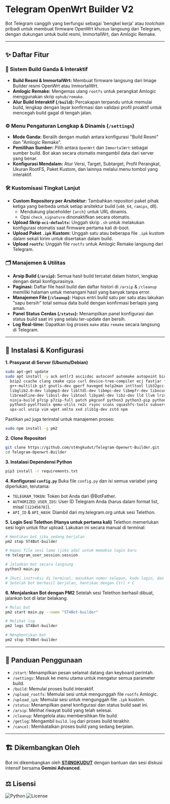 # Telegram OpenWrt Builder V2

Bot Telegram canggih yang berfungsi sebagai 'bengkel kerja' atau *toolchain* pribadi untuk membuat firmware OpenWrt khusus langsung dari Telegram, dengan dukungan untuk build resmi, ImmortalWrt, dan Amlogic Remake.


---

## ✨ Daftar Fitur

### 🤖 Sistem Build Ganda & Interaktif
- **Build Resmi & ImmortalWrt:** Membuat firmware langsung dari Image Builder resmi OpenWrt atau ImmortalWrt.
- **Amlogic Remake:** Mengemas ulang `rootfs` untuk perangkat Amlogic menggunakan skrip `ophub/remake`.
- **Alur Build Interaktif (`/build`):** Percakapan terpandu untuk memulai build, lengkap dengan layar konfirmasi dan validasi profil proaktif untuk mencegah build gagal di tengah jalan.

### ⚙️ Menu Pengaturan Lengkap & Dinamis (`/settings`)
- **Mode Ganda:** Beralih dengan mudah antara konfigurasi "Build Resmi" dan "Amlogic Remake".
- **Pemilihan Sumber:** Pilih antara `OpenWrt` dan `ImmortalWrt` sebagai sumber build. Bot akan secara otomatis mengambil data dari server yang benar.
- **Konfigurasi Mendalam:** Atur Versi, Target, Subtarget, Profil Perangkat, Ukuran RootFS, Paket Kustom, dan lainnya melalui menu tombol yang interaktif.

### 🛠️ Kustomisasi Tingkat Lanjut
- **Custom Repository per Arsitektur:** Tambahkan repositori paket pihak ketiga yang berbeda untuk setiap arsitektur build (`x86_64`, `ramips`, dll).
  - Mendukung placeholder `{arch}` untuk URL dinamis.
  - Opsi `check_signature` dinonaktifkan secara otomatis.
- **Upload Skrip `uci-defaults`:** Unggah skrip `.sh` untuk melakukan konfigurasi otomatis saat firmware pertama kali di-boot.
- **Upload Paket `.ipk` Kustom:** Unggah satu atau beberapa file `.ipk` kustom dalam sekali kirim untuk disertakan dalam build.
- **Upload `rootfs`:** Unggah file `rootfs` untuk Amlogic Remake langsung dari Telegram.

### 🗂️ Manajemen & Utilitas
- **Arsip Build (`/arsip`):** Semua hasil build tercatat dalam histori, lengkap dengan detail konfigurasinya.
- **Paginasi:** Daftar file hasil build dan daftar histori di `/arsip` & `/cleanup` memiliki halaman untuk menangani hasil yang banyak tanpa error.
- **Manajemen File (`/cleanup`):** Hapus entri build satu per satu atau lakukan "sapu bersih" total semua data build dengan konfirmasi berlapis yang aman.
- **Panel Status Cerdas (`/status`):** Menampilkan panel konfigurasi dan status build saat ini yang selalu ter-update dan bersih.
- **Log Real-time:** Dapatkan log proses `make` atau `remake` secara langsung di Telegram.

---

## 🚀 Instalasi & Konfigurasi

**1. Prasyarat di Server (Ubuntu/Debian)**
```bash
sudo apt-get update
sudo apt install -y ack antlr3 asciidoc autoconf automake autopoint binutils bison build-essential \
  bzip2 ccache clang cmake cpio curl device-tree-compiler ecj fastjar flex gawk gettext gcc-multilib \
  g++-multilib git gnutls-dev gperf haveged help2man intltool lib32gcc-s1 libc6-dev-i386 libelf-dev \
  libglib2.0-dev libgmp3-dev libltdl-dev libmpc-dev libmpfr-dev libncurses-dev libpython3-dev \
  libreadline-dev libssl-dev libtool libyaml-dev libz-dev lld llvm lrzsz mkisofs msmtp nano \
  ninja-build p7zip p7zip-full patch pkgconf python3 python3-pip python3-ply python3-docutils \
  python3-pyelftools qemu-utils re2c rsync scons squashfs-tools subversion swig texinfo uglifyjs \
  upx-ucl unzip vim wget xmlto xxd zlib1g-dev zstd npm
```
Pastikan `pm2` juga terinstal untuk manajemen proses:
```bash
sudo npm install -g pm2
```

**2. Clone Repositori**
```bash
git clone https://github.com/st4ngkudut/Telegram-Openwrt-Builder.git
cd Telegram-Openwrt-Builder
```

**3. Instalasi Dependensi Python**
```bash
pip3 install -r requirements.txt
```

**4. Konfigurasi `config.py`**
Buka file `config.py` dan isi semua variabel yang diperlukan, terutama:
- `TELEGRAM_TOKEN`: Token bot Anda dari @BotFather.
- `AUTHORIZED_USER_IDS`: User ID Telegram Anda (harus dalam format list, misal `[12345678]`).
- `API_ID` & `API_HASH`: Diambil dari my.telegram.org untuk sesi Telethon.

**5. Login Sesi Telethon (Hanya untuk pertama kali)**
Telethon memerlukan sesi login untuk fitur upload. Lakukan ini secara manual di terminal:
```bash
# Hentikan bot jika sedang berjalan
pm2 stop ST4Bot-builder

# Hapus file sesi lama (jika ada) untuk memaksa login baru
rm telegram_user_session.session

# Jalankan bot secara langsung
python3 main.py

# Ikuti instruksi di terminal: masukkan nomor telepon, kode login, dan password 2FA
# Setelah bot berhasil berjalan, hentikan dengan Ctrl + C
```

**6. Menjalankan Bot dengan PM2**
Setelah sesi Telethon berhasil dibuat, jalankan bot di latar belakang.
```bash
# Mulai bot
pm2 start main.py --name "ST4Bot-builder"

# Melihat log
pm2 logs ST4Bot-builder

# Menghentikan bot
pm2 stop ST4Bot-builder
```

---

## 📖 Panduan Penggunaan

- `/start`: Menampilkan pesan selamat datang dan keyboard perintah.
- `/settings`: Masuk ke menu utama untuk mengatur semua parameter build.
- `/build`: Memulai proses build interaktif.
- `/upload_rootfs`: Memulai sesi untuk mengunggah file `rootfs` Amlogic.
- `/upload_ipk`: Memulai sesi untuk mengunggah file `.ipk` kustom.
- `/status`: Menampilkan panel konfigurasi dan status build saat ini.
- `/arsip`: Melihat riwayat build yang telah selesai.
- `/cleanup`: Mengelola atau membersihkan file build.
- `/getlog`: Mengambil `build.log` dari proses build terakhir.
- `/cancel`: Membatalkan proses build yang sedang berjalan.

---

## 🏗️ Dikembangkan Oleh

Bot ini dikembangkan oleh **[ST4NGKUDUT](https://t.me/ST4NGKUDUT)** dengan bantuan dan sesi diskusi intensif bersama **Gemini Advanced**.

## ⚖️ Lisensi
![Python](https://img.shields.io/badge/Python-3.8%2B-blue.svg) ![License](https://img.shields.io/badge/License-MIT-green.svg)
